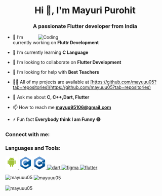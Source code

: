 <h1 align="center">Hi 👋, I'm Mayuri Purohit</h1>
<h3 align="center">A passionate Flutter developer from India</h3>
<img align="right" alt="Coding" width="400" src="https://cdn.dribbble.com/users/17707/screenshots/2413754/rrr.gif">

- 🔭 I’m currently working on **Fluttr Development**

- 🌱 I’m currently learning **C Language**

- 👯 I’m looking to collaborate on **Flutter Development**

- 🤝 I’m looking for help with **Best Teachers**

- 👨‍💻 All of my projects are available at [https://github.com/mayuuu05?tab=repositories](https://github.com/mayuuu05?tab=repositories)

- 💬 Ask me about **C, C++,Dart, Flutter**

- 📫 How to reach me **mayup95106@gmail.com**

- ⚡ Fun fact **Everybody think I am Funny 😅**

<h3 align="left">Connect with me:</h3>
<p align="left">
</p>

<h3 align="left">Languages and Tools:</h3>
<p align="left"> <a href="https://developer.android.com" target="_blank" rel="noreferrer"> <img src="https://raw.githubusercontent.com/devicons/devicon/master/icons/android/android-original-wordmark.svg" alt="android" width="40" height="40"/> </a> <a href="https://www.cprogramming.com/" target="_blank" rel="noreferrer"> <img src="https://raw.githubusercontent.com/devicons/devicon/master/icons/c/c-original.svg" alt="c" width="40" height="40"/> </a> <a href="https://www.w3schools.com/cpp/" target="_blank" rel="noreferrer"> <img src="https://raw.githubusercontent.com/devicons/devicon/master/icons/cplusplus/cplusplus-original.svg" alt="cplusplus" width="40" height="40"/> </a> <a href="https://dart.dev" target="_blank" rel="noreferrer"> <img src="https://www.vectorlogo.zone/logos/dartlang/dartlang-icon.svg" alt="dart" width="40" height="40"/> </a> <a href="https://www.figma.com/" target="_blank" rel="noreferrer"> <img src="https://www.vectorlogo.zone/logos/figma/figma-icon.svg" alt="figma" width="40" height="40"/> </a> <a href="https://flutter.dev" target="_blank" rel="noreferrer"> <img src="https://www.vectorlogo.zone/logos/flutterio/flutterio-icon.svg" alt="flutter" width="40" height="40"/> </a> </p>

<p><img align="left" src="https://github-readme-stats.vercel.app/api/top-langs?username=mayuuu05&show_icons=true&locale=en&layout=compact" alt="mayuuu05" /></p>

<p>&nbsp;<img align="center" src="https://github-readme-stats.vercel.app/api?username=mayuuu05&show_icons=true&locale=en" alt="mayuuu05" /></p>

<p><img align="center" src="https://github-readme-streak-stats.herokuapp.com/?user=mayuuu05&" alt="mayuuu05" /></p>
